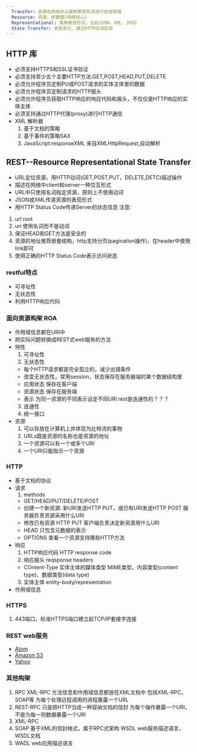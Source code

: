 ```yaml
---
  Transfer: 资源在网络中以某种表现形式进行状态转移
  Resource: 资源，即数据(网络核心)
  Representational: 某种表现形式，比如JSON，XML，JPEG
  State Transfer: 状态变化，通过HTTP动词实现
---
```

## HTTP 库
  * 必须支持HTTPS和SSL证书验证
  * 必须支持至少五个主要HTTP方法:GET,POST,HEAD,PUT,DELETE
  * 必须允许程序员定制PU或POST请求的实体主体里的数据
  * 必须允许程序员定制请求的HTTP报头
  * 必须允许程序员获取HTTP响应的响应代码和报头，不仅仅是HTTP响应的实体主体
  * 必须支持通过HTTP代理(proxy)进行HTTP通信
  * XML 解析器
    1. 基于文档的策略
    2. 基于事件的策略SAX
    3. JavaScript:responseXML 来自XMLHttpRequest,自动解析
## REST--Resource Representational State Transfer
  * URL定位资源，用HTTP动词(GET,POST,PUT，DELETE,DETC)描述操作
  * 描述在网络中client和server一种交互形式
  * URL中只使用名词指定资源，原则上不使用动词
  * JSON或XML传递资源的表现形式
  * 用HTTP Status Code传递Server的状态信息
注意:
  1. url root
  2. uri 使用名词而不是动词
  3. 保证HEAD和GET方法是安全的
  4. 资源的地址推荐嵌套结构，http支持分页(pagination操作)，在header中使用link即可
  5. 使用正确的HTTP Status Code表示访问状态
### restful特点
  * 可寻址性
  * 无状态性
  * 利用HTTP响应代码
### 面向资源构架 ROA
  * 作用域信息都在URI中
  * 把实际问题转换成REST式web服务的方法
  * 特性
    1. 可寻址性
    2. 无状态性
      * 每个HTTP请求都是完全孤立的，减少出错条件
      * 改变无状态性，常用session，状态保存在服务器端的某个数据结构里
      * 应用状态 保存在客户端
      * 资源状态 保存在服务端
      * 表示
         为同一资源的不同表示设定不同URI
         rest是连通性的？？？
    3. 连通性
    4. 统一接口
  * 资源
    1. 可以存放在计算机上并体现为比特流的事物
    2. URLs既是资源的名称也是资源的地址
    3. 一个资源可以有一个或多个URI
    4. 一个URI只能指示一个资源

### HTTP
  * 基于文档的协议
  * 请求
    1. methods
      * GET/HEAD/PUT/DELETE/POST
      * 创建一个新资源: 新URI发送HTTP PUT，或已有URI发送HTTP POST 服务器负责资源采用什么URI
      * 修改已有资源 HTTP PUT 客户端负责决定新资源用什么URI
      * HEAD 只包含元数据的表示 
      * OPTIONS 查看一个资源支持哪些HTTP方法
  * 响应
    1. HTTP响应代码 HTTP response code
    2. 响应报头 reqsponse headers
      * COntent-Type 实体主体的媒体类型 MIME类型、内容类型(content type)、数据类型(data type)
    3. 实体主体 entity-body/representation
  * 作用域信息
### HTTPS
   1. 443端口，标准HTTPS端口建立起TCP/IP套接字连接
### REST web服务
   * [Atom](http://www.ietf.org/html.charters/atompub-charter.html)
   * [Amazon S3](http://aws.amazon.com/s3)
   * [Yahoo](http://developer.yahoo.com/)
### 其他构架
   1. RPC
     XML-RPC 方法信息和作用域信息都放在XML文档中
     包括XML-RPC，SOAP等
     为每个处理远程调用的进程暴露一个URL
   2. REST-RPC
     只是把HTTP当成一种容纳文档的信封
     为每个操作暴露一个URI，不是为每一则数据暴露一个URI
   3. XML-RPC
   4. SOAP 
      基于XML的信封格式，属于RPC式架构
      WSDL web服务描述语言，WSDL文档
   5. WADL 
      web应用描述语言
### 
